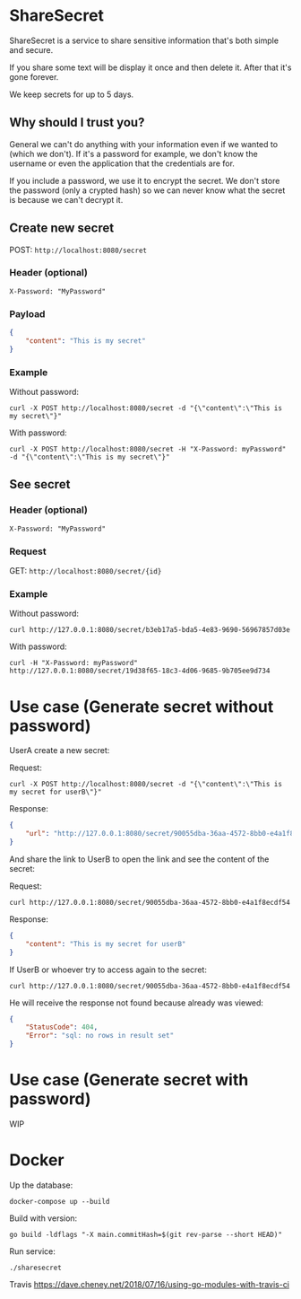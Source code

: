 # ShareSecret

ShareSecret is a service to share sensitive information that's both simple and secure.

If you share some text will be display it once and then delete it. After that it's gone forever.

We keep secrets for up to 5 days.

## Why should I trust you?

General we can't do anything with your information even if we wanted to (which we don't). If it's a password for example, we don't know the username or even the application that the credentials are for.

If you include a password, we use it to encrypt the secret. We don't store the password (only a crypted hash) so we can never know what the secret is because we can't decrypt it.

## Create new secret

POST: `http://localhost:8080/secret`

### Header (optional)

```
X-Password: "MyPassword"
```

### Payload

```json
{
    "content": "This is my secret"
}
```

### Example

Without password:

`curl -X POST http://localhost:8080/secret -d "{\"content\":\"This is my secret\"}"`

With password:

`curl -X POST http://localhost:8080/secret -H "X-Password: myPassword" -d "{\"content\":\"This is my secret\"}"`

## See secret

### Header (optional)

```
X-Password: "MyPassword"
```

### Request

GET: `http://localhost:8080/secret/{id}`

### Example

Without password:

`curl http://127.0.0.1:8080/secret/b3eb17a5-bda5-4e83-9690-56967857d03e`

With password:

`curl -H "X-Password: myPassword" http://127.0.0.1:8080/secret/19d38f65-18c3-4d06-9685-9b705ee9d734`

# Use case (Generate secret without password)

UserA create a new secret:

Request:

`curl -X POST http://localhost:8080/secret -d "{\"content\":\"This is my secret for userB\"}"`

Response:

```json
{
    "url": "http://127.0.0.1:8080/secret/90055dba-36aa-4572-8bb0-e4a1f8ecdf54"
}
```

And share the link to UserB to open the link and see the content of the secret:

Request:

`curl http://127.0.0.1:8080/secret/90055dba-36aa-4572-8bb0-e4a1f8ecdf54`

Response:

```json
{
    "content": "This is my secret for userB"
}
```

If UserB or whoever try to access again to the secret:

`curl http://127.0.0.1:8080/secret/90055dba-36aa-4572-8bb0-e4a1f8ecdf54`

He will receive the response not found because already was viewed:

```json
{
    "StatusCode": 404,
    "Error": "sql: no rows in result set"
}
```

# Use case (Generate secret with password)

WIP

# Docker

Up the database:

`docker-compose up --build`

Build with version:

`go build -ldflags "-X main.commitHash=$(git rev-parse --short HEAD)"`

Run service:

`./sharesecret`


Travis
https://dave.cheney.net/2018/07/16/using-go-modules-with-travis-ci
